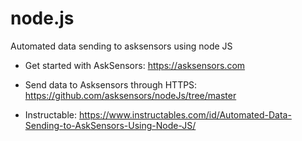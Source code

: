 # node.js
Automated data sending to asksensors using node JS

- Get started with AskSensors: https://asksensors.com

- Send data to Asksensors through HTTPS: https://github.com/asksensors/nodeJs/tree/master

- Instructable: https://www.instructables.com/id/Automated-Data-Sending-to-AskSensors-Using-Node-JS/


